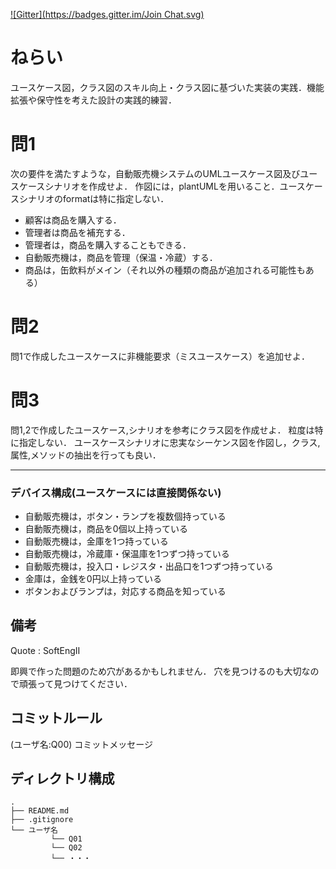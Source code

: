 [![Gitter](https://badges.gitter.im/Join Chat.svg)](https://gitter.im/MaxMEllon/plantUML-recture)

# ねらい

ユースケース図，クラス図のスキル向上・クラス図に基づいた実装の実践．機能拡張や保守性を考えた設計の実践的練習．

# 問1

次の要件を満たすような，自動販売機システムのUMLユースケース図及びユースケースシナリオを作成せよ．
作図には，plantUMLを用いること．ユースケースシナリオのformatは特に指定しない．

- 顧客は商品を購入する．
- 管理者は商品を補充する．
- 管理者は，商品を購入することもできる．
- 自動販売機は，商品を管理（保温・冷蔵）する．
- 商品は，缶飲料がメイン（それ以外の種類の商品が追加される可能性もある）

# 問2

問1で作成したユースケースに非機能要求（ミスユースケース）を追加せよ．

# 問3

問1,2で作成したユースケース,シナリオを参考にクラス図を作成せよ．
粒度は特に指定しない．
ユースケースシナリオに忠実なシーケンス図を作図し，クラス,属性,メソッドの抽出を行っても良い．

- - -

### デバイス構成(ユースケースには直接関係ない)

- 自動販売機は，ボタン・ランプを複数個持っている
- 自動販売機は，商品を0個以上持っている
- 自動販売機は，金庫を1つ持っている
- 自動販売機は，冷蔵庫・保温庫を1つずつ持っている
- 自動販売機は，投入口・レジスタ・出品口を1つずつ持っている
- 金庫は，金銭を0円以上持っている
- ボタンおよびランプは，対応する商品を知っている

## 備考

Quote : SoftEngII

即興で作った問題のため穴があるかもしれません．
穴を見つけるのも大切なので頑張って見つけてください．

## コミットルール

(ユーザ名:Q00) コミットメッセージ

## ディレクトリ構成

```
.
├── README.md
├── .gitignore
└── ユーザ名
         └── Q01
         └── Q02
         └── ・・・
```

